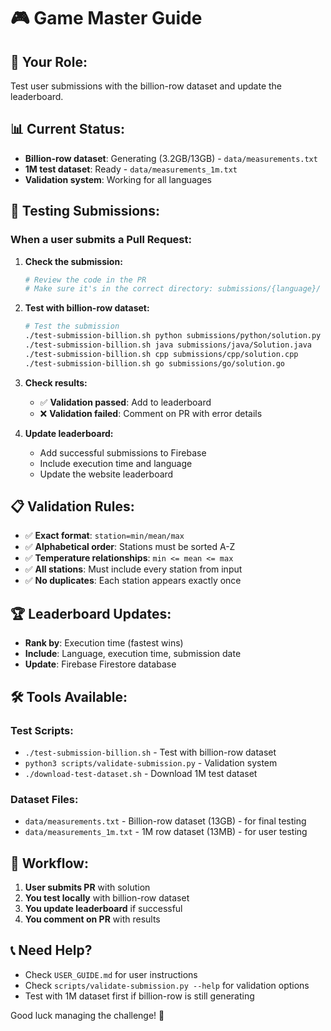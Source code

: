 # 🎮 Game Master Guide

## 🎯 **Your Role:**
Test user submissions with the billion-row dataset and update the leaderboard.

## 📊 **Current Status:**
- **Billion-row dataset**: Generating (3.2GB/13GB) - `data/measurements.txt`
- **1M test dataset**: Ready - `data/measurements_1m.txt`
- **Validation system**: Working for all languages

## 🚀 **Testing Submissions:**

### **When a user submits a Pull Request:**

1. **Check the submission:**
   ```bash
   # Review the code in the PR
   # Make sure it's in the correct directory: submissions/{language}/
   ```

2. **Test with billion-row dataset:**
   ```bash
   # Test the submission
   ./test-submission-billion.sh python submissions/python/solution.py
   ./test-submission-billion.sh java submissions/java/Solution.java
   ./test-submission-billion.sh cpp submissions/cpp/solution.cpp
   ./test-submission-billion.sh go submissions/go/solution.go
   ```

3. **Check results:**
   - ✅ **Validation passed**: Add to leaderboard
   - ❌ **Validation failed**: Comment on PR with error details

4. **Update leaderboard:**
   - Add successful submissions to Firebase
   - Include execution time and language
   - Update the website leaderboard

## 📋 **Validation Rules:**
- ✅ **Exact format**: `station=min/mean/max`
- ✅ **Alphabetical order**: Stations must be sorted A-Z
- ✅ **Temperature relationships**: `min <= mean <= max`
- ✅ **All stations**: Must include every station from input
- ✅ **No duplicates**: Each station appears exactly once

## 🏆 **Leaderboard Updates:**
- **Rank by**: Execution time (fastest wins)
- **Include**: Language, execution time, submission date
- **Update**: Firebase Firestore database

## 🛠️ **Tools Available:**

### **Test Scripts:**
- `./test-submission-billion.sh` - Test with billion-row dataset
- `python3 scripts/validate-submission.py` - Validation system
- `./download-test-dataset.sh` - Download 1M test dataset

### **Dataset Files:**
- `data/measurements.txt` - Billion-row dataset (13GB) - for final testing
- `data/measurements_1m.txt` - 1M row dataset (13MB) - for user testing

## 🎯 **Workflow:**
1. **User submits PR** with solution
2. **You test locally** with billion-row dataset
3. **You update leaderboard** if successful
4. **You comment on PR** with results

## 📞 **Need Help?**
- Check `USER_GUIDE.md` for user instructions
- Check `scripts/validate-submission.py --help` for validation options
- Test with 1M dataset first if billion-row is still generating

Good luck managing the challenge! 🚀
